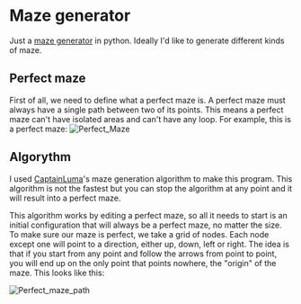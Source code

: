 # Maze generator
Just a <ins>maze generator</ins> in python. Ideally I'd like to generate different kinds of maze.

## Perfect maze
First of all, we need to define what a perfect maze is. A perfect maze must always have a single path between two of its points. This means a perfect maze can't have isolated areas and can't have any loop.
For example, this is a perfect maze:
![Perfect_Maze](https://github.com/user-attachments/assets/c1b779ed-7805-4ea5-ac77-61929b7e798c)

## Algorythm
I used [CaptainLuma](https://www.youtube.com/@captainluma7991)'s maze generation algorithm to make this program. This algorithm is not the fastest but you can stop the algorithm at any point and it will result into a perfect maze.

This algorithm works by editing a perfect maze, so all it needs to start is an initial configuration that will always be a perfect maze, no matter the size. To make sure our maze is perfect, we take a grid of nodes. Each node except one will point to a direction, either up, down, left or right. The idea is that if you start from any point and follow the arrows from point to point, you will end up on the only point that points nowhere, the "origin" of the maze. This looks like this:

![Perfect_maze_path](https://github.com/user-attachments/assets/77c61e63-17b4-46c9-81e0-9f278e82f108)
